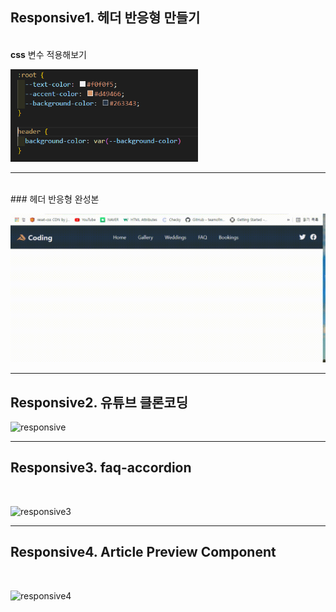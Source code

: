 ## Responsive1. 헤더 **반응형** 만들기
<br> **css** 변수 적용해보기

<img src="images/css.PNG" alt="css" width="300">

---


<br>### 헤더 반응형 완성본
<br>

<img src="images/responsive.gif" alt="responsive" width="700">
<br>

___

## Responsive2. 유튜브 클론코딩

<img src="images/responsive_youtube.gif" alt="responsive" width="700">

___

## Responsive3. faq-accordion
<br>


<img src="https://user-images.githubusercontent.com/94296848/154086455-999d1293-42ef-458a-ba2d-aba530408c0d.gif
" alt="responsive3" width="700">

___

## Responsive4. Article Preview Component
<br>

<img src="https://user-images.githubusercontent.com/94296848/154088195-4a80b497-c484-4f16-b117-86188db85a6b.gif
" alt="responsive4" width="700">

